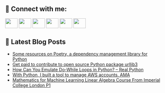 ## 🔎 Connect with me:
[<img height="32" width="40" src="https://cdn.jsdelivr.net/npm/simple-icons@v5/icons/telegram.svg" />](https://t.me/bullbesh)
[<img height="32" width="40" src="https://cdn.jsdelivr.net/npm/simple-icons@v5/icons/vk.svg" />](https://vk.com/bullbesh)
[<img height="32" width="40" src="https://cdn.jsdelivr.net/npm/simple-icons@v5/icons/twitter.svg" />](https://twitter.com/bullbesh1)
[<img height="32" width="40" src="https://cdn.jsdelivr.net/npm/simple-icons@v5/icons/instagram.svg" />](https://www.instagram.com/bullbesh)
[<img height="32" width="40" src="https://cdn.jsdelivr.net/npm/simple-icons@v5/icons/reddit.svg" />](https://www.reddit.com/user/bullbesh)
[<img height="32" width="40" src="https://cdn.jsdelivr.net/npm/simple-icons@v5/icons/youtube.svg" />](https://www.youtube.com/channel/UCtfjRs6uzgq5mfm8S06WTcg)

## 📕 Latest Blog Posts
<!-- BLOG-POST-LIST:START -->
- [Some resources on Poetry, a dependency management library for Python](https://www.reddit.com/r/Python/comments/vhe2xj/some_resources_on_poetry_a_dependency_management/)
- [Get paid to contribute to open source Python package urllib3](https://www.reddit.com/r/Python/comments/vhdvir/get_paid_to_contribute_to_open_source_python/)
- [How Can You Emulate Do-While Loops in Python? – Real Python](https://www.reddit.com/r/Python/comments/vhdr7r/how_can_you_emulate_dowhile_loops_in_python_real/)
- [With Python, I built a tool to manage AWS accounts. AMA](https://www.reddit.com/r/Python/comments/vhcod5/with_python_i_built_a_tool_to_manage_aws_accounts/)
- [Mathematics for Machine Learning Linear Algebra Course From Imperial College London P1](https://www.reddit.com/r/Python/comments/vhb2zw/mathematics_for_machine_learning_linear_algebra/)
<!-- BLOG-POST-LIST:END -->
